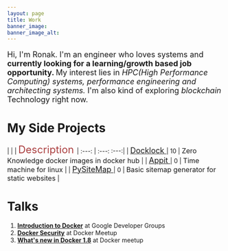 ```yaml
---
layout: page
title: Work 
banner_image: 
banner_image_alt: 
---
```


<font size="4">
<p> Hi, I'm Ronak. I'm an engineer who loves systems and <b> currently looking for a learning/growth based job opportunity. </b> My interest lies in <i>HPC(High Performance Computing) systems, performance engineering and architecting systems.</i> I'm also kind of exploring <i> blockchain </i> Technology right now. </p>
   
</font>


#  My Side Projects 

|  <i class="fa fa-code-fork fa-3x" aria-hidden="true" style="color:#ac4142"></i>  | <i class="fa fa-star fa-1g " aria-hidden="true" style="color:#ac4142"></i> | <font color="#ac4142" size="5"> Description  </font> 
| :---: | :---: :---:|
| <a href="https://github.com/rarchk/docklock "> <font size="4"> Docklock </font></a>| 10 | <font size="3"> Zero Knowledge docker images in docker hub </font> |
| <a href="https://github.com/getAppIT/appit "> <font size="4"> Appit </font></a>| 0 | <font size="3"> Time machine for linux </font> |
| <a href="https://github.com/rarchk/pySiteMap "> <font size="4"> PySiteMap </font></a>| 0 | <font size="3"> Basic sitemap generator for static websites </font> |

# Talks

1. **[Introduction to Docker](https://speakerdeck.com/rarchk/hello-docker)** at Google Developer Groups 
2. **[Docker Security](https://speakerdeck.com/rarchk/docker-security)** at Docker Meetup 
3. **[What's new in Docker 1.8](https://www.slideshare.net/rixor786?utm_campaign=profiletracking&utm_medium=sssite&utm_source=ssslideview)** at Docker meetup
